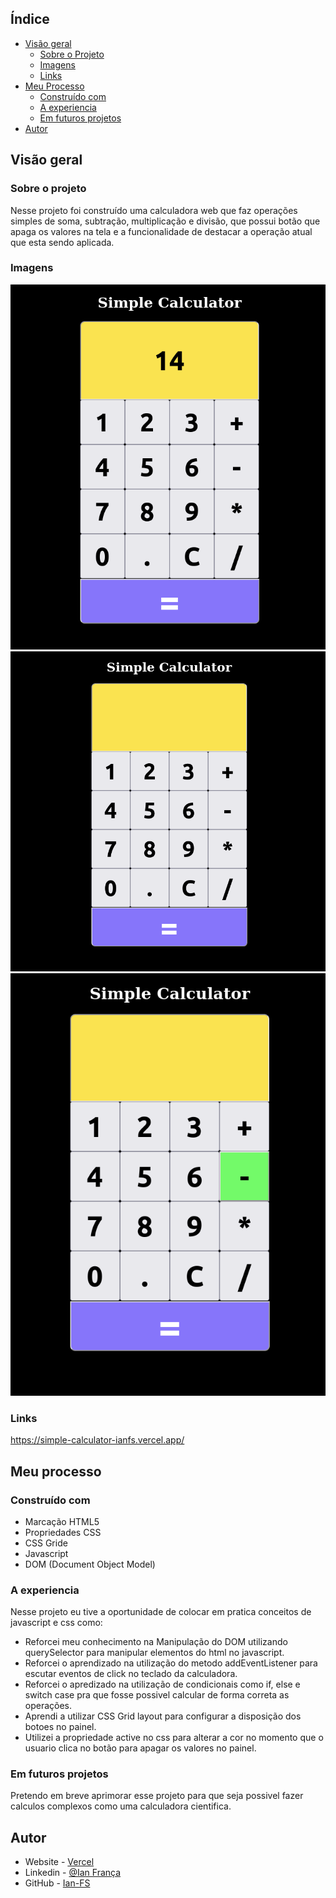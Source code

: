 ## Índice

- [Visão geral](#visão-geral)
  - [Sobre o Projeto](#sobre-o-projeto)
  - [Imagens](#imagens)
  - [Links](#links)
- [Meu Processo](#meu-processo)
  - [Construído com](#construído-com)
  - [A experiencia](#a-experiencia)
  - [Em futuros projetos](#em-futuros-projetos)
- [Autor](#autor)

## Visão geral

### Sobre o projeto

Nesse projeto foi construído uma calculadora web que faz operações simples de soma, subtração, multiplicação e divisão, que possui botão que apaga os valores na tela e a funcionalidade de destacar a operação atual que esta sendo aplicada. 

### Imagens

![](./assets/calculadora-print.png)
![](./assets/calculadora-print2.png)
![](./assets/calculadora-print3.png)

### Links
https://simple-calculator-ianfs.vercel.app/

## Meu processo

### Construído com

- Marcação HTML5
- Propriedades CSS
- CSS Gride
- Javascript
- DOM (Document Object Model)

### A experiencia

Nesse projeto eu tive a oportunidade de colocar em pratica conceitos de javascript e css como:

- Reforcei meu conhecimento na Manipulação do DOM utilizando querySelector para manipular elementos do html no javascript.
- Reforcei o aprendizado na utilização do metodo addEventListener para escutar eventos de click no teclado da calculadora.
- Reforcei o apredizado na utilização de condicionais como if, else e switch case pra que fosse possivel calcular de forma correta as operações.
- Aprendi a utilizar CSS Grid layout para configurar a disposição dos botoes no painel.
- Utilizei a propriedade active no css para alterar a cor no momento que o usuario clica no botão para apagar os valores no painel. 

### Em futuros projetos

Pretendo em breve aprimorar esse projeto para que seja possivel fazer calculos complexos como uma calculadora cientifica. 

## Autor

- Website - [Vercel](https://vercel.com/dashboard)
- Linkedin - [@Ian França](https://www.linkedin.com/in/ian-franca/)
- GitHub - [Ian-FS](https://github.com/Ian-FS)